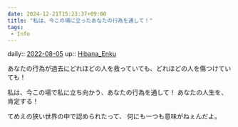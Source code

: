 ```yaml
---
date: 2024-12-21T15:23:37+09:00
title: "私は、今この場に立ったあなたの行為を通して！"
tags:
 - Info
---
```


daily:: [2022-08-05](../Daily_Note/2022-08-05.md)
up:: [Hibana_Enku](../Bar/Novel/Nacaria/Hibana_Enku.md)

あなたの行為が過去にどれほどの人を救っていても、どれほどの人を傷つけていても！

私は、今この場で私に立ち向かう、あなたの行為を通して！
あなたの人生を、肯定する！


てめえの狭い世界の中で認められたって、
何にも一つも意味がねぇんだよ。
